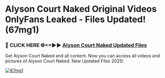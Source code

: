 # Alyson Court Naked Original Videos 0nlyFans Leaked - Files Updated! (67mg1)

<h3>🔴 CLICK HERE 🌐==►► <a href="https://tinyurl.com/up5wt9bj" rel="nofollow">Alyson Court Naked Updated Files</a></h3>

Get Alyson Court Naked and all content. Now you can access all videos and pictures of Alyson Court Naked. New Updated Files 2025!

[![67mg1](https://i.imgur.com/ABiUzMV.gif)](https://tinyurl.com/up5wt9bj)
